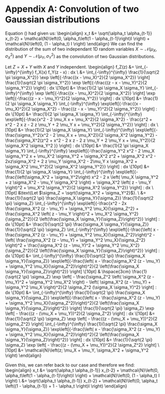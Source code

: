 # Appendix A: Convolution of two Gaussian distributions

Equation () had given us: 
\begin{align}
  x_t &= \sqrt{\alpha_t \alpha_{t-1}} x_{t-2} + \mathcal{N}\left(0, \alpha_t\left(1 - \alpha_{t-1}\right)I \right) + \mathcal{N}\left(0, (1 - \alpha_t) I \right)
\end{align}
We can find the distribution of the sum of two
independant 1D random variables
$X \sim \mathcal{N}\left(\mu_X, \sigma_X^2\right)$ and
$Y \sim \mathcal{N}\left(\mu_Y, \sigma_Y^2\right)$ as the convolution of
two Gaussian distributions.

Let $Z = X + Y$ with $X$ and $Y$ independent. 
\begin{align}
  f_Z(z) &= \int_{-\infty}^{\infty} f_X(x) f_Y(z - x) \: dx \\
  &= \int_{-\infty}^{\infty} \frac{1}{\sqrt{2 \pi \sigma_X^2}} \exp \left[{-\frac{(x - \mu_X)^2}{2 \sigma_X^2}} \right] \frac{1}{\sqrt{2 \pi \sigma_Y^2}} \exp \left[{-\frac{(z - x - \mu_Y)^2}{2 \sigma_Y^2}} \right] \: dx \\[10pt]
  &= \frac{1}{2 \pi \sigma_X \sigma_Y} \int_{-\infty}^{\infty} \exp \left[{-\frac{(x - \mu_X)^2}{2 \sigma_X^2}} \right] \exp \left[{-\frac{(z - x - \mu_Y)^2}{2 \sigma_Y^2}} \right] \: dx \\[10pt]
  &= \frac{1}{2 \pi \sigma_X \sigma_Y} \int_{-\infty}^{\infty} \exp\left[{-\frac{(x - \mu_X)^2}{2 \sigma_X^2} - \frac{(z - x - \mu_Y)^2}{2 \sigma_Y^2}} \right] \: dx \\[10pt]
  &= \frac{1}{2 \pi \sigma_X \sigma_Y} \int_{-\infty}^{\infty} \exp\left[{-\frac{x^2 - 2 \mu_X x + \mu_X^2}{2 \sigma_X^2} - \frac{z^2 + x^2 - 2 x z - 2 z \mu_Y + 2 \mu_Y x + \mu_Y^2}{2 \sigma_Y^2}} \right] \: dx \\[10pt]
  &= \frac{1}{2 \pi \sigma_X \sigma_Y} \int_{-\infty}^{\infty} \exp\left[{-\frac{\sigma_Y^2(x^2 - 2 \mu_X x + \mu_X^2)}{2 \sigma_X^2 \sigma_Y^2} - \frac{\sigma_X^2(z^2 + x^2 - 2 x z - 2 z \mu_Y + 2 \mu_Y x + \mu_Y^2)}{2 \sigma_X^2 \sigma_Y^2 }} \right] \: dx \\[10pt]
  &= \frac{1}{2 \pi \sigma_X \sigma_Y} \int_{-\infty}^{\infty} \exp\left[{-\frac{\sigma_Y^2 x^2 - 2 \mu_X \sigma_Y^2 x + \mu_X^2 \sigma_Y^2 + \sigma_X^2 z^2 + \sigma_X^2 x^2 - 2xz\sigma_X^2 + 2 z \mu_Y \sigma_X^2 - 2\mu_Y x \sigma_X^2 + \sigma_X^2 \mu_Y^2}{2 \sigma_X^2 \sigma_Y^2}} \right] \: dx \\[10pt]
  &= \frac{1}{2 \pi \sigma_X \sigma_Y} \int_{-\infty}^{\infty} \exp\left[{-\frac{\left(\sigma_X^2 + \sigma_Y^2\right) x^2 - 2 x \left( \mu_X \sigma_Y^2 + z \sigma_X^2 - \mu_Y \sigma_X^2 \right) + \sigma_X^2 \left( z - \mu_Y \right)^2 + \mu_X^2 \sigma_Y^2}{2 \sigma_X^2 \sigma_Y^2}} \right] \: dx \\[10pt]
  &\text{Let $\sigma_Z = \sqrt{\sigma_X^2 + \sigma_Y^2}$}. \\
  &= \frac{1}{\sqrt{2 \pi} \frac{\sigma_X \sigma_Y}{\sigma_Z}} \frac{1}{\sqrt{2 \pi} \sigma_Z} \int_{-\infty}^{\infty} \exp\left[{-\frac{x^2 - 2x \frac{\sigma_X^2 (z - \mu_Y) + \sigma_Y^2 \mu_X}{\sigma_Z^2} + \frac{\sigma_X^2 \left( z - \mu_Y \right)^2 + \mu_X^2 \sigma_Y^2}{\sigma_Z^2}}{2 \left(\frac{\sigma_X \sigma_Y}{\sigma_Z}\right)^2}} \right] \: dx \\[10pt]
  &= \frac{1}{\sqrt{2 \pi} \frac{\sigma_X \sigma_Y}{\sigma_Z}} \frac{1}{\sqrt{2 \pi} \sigma_Z} \int_{-\infty}^{\infty} \exp\left[{-\frac{\left( x - \frac{\sigma_X^2 (z - \mu_Y) + \sigma_Y^2 \mu_X}{\sigma_Z^2}\right)^2 - \left( \frac{\sigma_X^2 (z - \mu_Y) + \sigma_Y^2 \mu_X}{\sigma_Z^2} \right)^2 + \frac{\sigma_X^2 (z - \mu_Y)^2 + \sigma_Y^2 \mu_X^2}{\sigma_Z^2}}{2 \left(\frac{\sigma_X \sigma_Y}{\sigma_Z}\right)^2}} \right] \: dx  \\[10pt]
  &= \int_{-\infty}^{\infty} \frac{1}{\sqrt{2 \pi} \frac{\sigma_X \sigma_Y}{\sigma_Z}} \exp\left[{-\frac{\left( x - \frac{\sigma_X^2 (z - \mu_Y) + \sigma_Y^2 \mu_X}{\sigma_Z^2}\right)^2}{2 \left(\frac{\sigma_X \sigma_Y}{\sigma_Z}\right)^2}} \right] \\[10pt]
  & \hspace{3cm} \frac{1}{\sqrt{2 \pi} \sigma_Z} \exp \left[ - \frac{\sigma_Z^2 \left( \sigma_X^2 (z - \mu_Y)^2 + \sigma_Y^2 \mu_X^2 \right) - \left( \sigma_X^2 (z - \mu_Y) + \sigma_Y^2 \mu_X \right)^2}{2 \sigma_Z^2 (\sigma_X \sigma_Y)^2} \right] \: dx  \\[10pt]
  &= \int_{-\infty}^{\infty} \frac{1}{\sqrt{2 \pi} \frac{\sigma_X \sigma_Y}{\sigma_Z}} \exp\left[{-\frac{\left( x - \frac{\sigma_X^2 (z - \mu_Y) + \sigma_Y^2 \mu_X}{\sigma_Z^2}\right)^2}{2 \left(\frac{\sigma_X \sigma_Y}{\sigma_Z}\right)^2}} \right] \frac{1}{\sqrt{2 \pi} \sigma_Z} \exp \left[ - \frac{(z - (\mu_X + \mu_Y))^2}{2 \sigma_Z^2} \right] \: dx  \\[10pt]
  &= \frac{1}{\sqrt{2 \pi} \sigma_Z} \exp \left[ - \frac{(z - (\mu_X + \mu_Y))^2}{2 \sigma_Z^2} \right] \int_{-\infty}^{\infty} \frac{1}{\sqrt{2 \pi} \frac{\sigma_X \sigma_Y}{\sigma_Z}} \exp\left[{-\frac{\left( x - \frac{\sigma_X^2 (z - \mu_Y) + \sigma_Y^2 \mu_X}{\sigma_Z^2}\right)^2}{2 \left(\frac{\sigma_X \sigma_Y}{\sigma_Z}\right)^2}} \right] \: dx  \\[10pt]
  &= \frac{1}{\sqrt{2 \pi} \sigma_Z} \exp \left[ - \frac{(z - (\mu_X + \mu_Y))^2}{2 \sigma_Z^2} \right] \\[10pt]
  &= \mathcal{N}\left(z; \mu_X + \mu_Y, \sigma_X^2 + \sigma_Y^2 \right)
\end{align}

Given this, we can refer back to our case and therefore we find:
\begin{align}
  x_t &= \sqrt{\alpha_t \alpha_{t-1}} x_{t-2} + \mathcal{N}\left(0, \alpha_t\left(1 - \alpha_{t-1}\right)I \right) + \mathcal{N}\left(0, (1 - \alpha_t) I \right) \\
  &= \sqrt{\alpha_t \alpha_{t-1}} x_{t-2} + \mathcal{N}\left(0, \alpha_t \left((1 - \alpha_{t-1}) + 1 - \alpha_t \right)I \right) 
\end{align}
